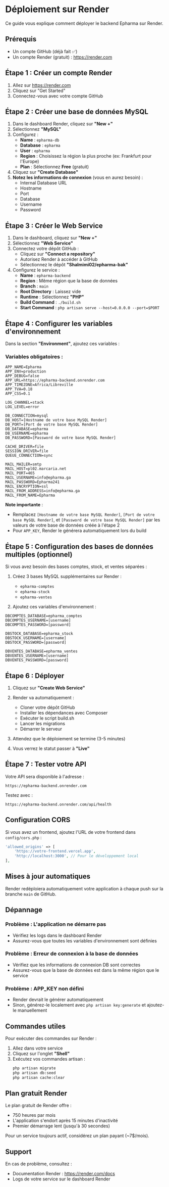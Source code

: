 # Déploiement sur Render

Ce guide vous explique comment déployer le backend Epharma sur Render.

## Prérequis

- Un compte GitHub (déjà fait ✅)
- Un compte Render (gratuit) : https://render.com

## Étape 1 : Créer un compte Render

1. Allez sur https://render.com
2. Cliquez sur "Get Started"
3. Connectez-vous avec votre compte GitHub

## Étape 2 : Créer une base de données MySQL

1. Dans le dashboard Render, cliquez sur **"New +"**
2. Sélectionnez **"MySQL"**
3. Configurez :
   - **Name** : `epharma-db`
   - **Database** : `epharma`
   - **User** : `epharma`
   - **Region** : Choisissez la région la plus proche (ex: Frankfurt pour l'Europe)
   - **Plan** : Sélectionnez **Free** (gratuit)
4. Cliquez sur **"Create Database"**
5. **Notez les informations de connexion** (vous en aurez besoin) :
   - Internal Database URL
   - Hostname
   - Port
   - Database
   - Username
   - Password

## Étape 3 : Créer le Web Service

1. Dans le dashboard, cliquez sur **"New +"**
2. Sélectionnez **"Web Service"**
3. Connectez votre dépôt GitHub :
   - Cliquez sur **"Connect a repository"**
   - Autorisez Render à accéder à GitHub
   - Sélectionnez le dépôt **"Shalmimi02/epharma-bak"**
4. Configurez le service :
   - **Name** : `epharma-backend`
   - **Region** : Même région que la base de données
   - **Branch** : `main`
   - **Root Directory** : Laissez vide
   - **Runtime** : Sélectionnez **"PHP"**
   - **Build Command** : `./build.sh`
   - **Start Command** : `php artisan serve --host=0.0.0.0 --port=$PORT`

## Étape 4 : Configurer les variables d'environnement

Dans la section **"Environment"**, ajoutez ces variables :

### Variables obligatoires :

```
APP_NAME=Epharma
APP_ENV=production
APP_DEBUG=false
APP_URL=https://epharma-backend.onrender.com
APP_TIMEZONE=Africa/Libreville
APP_TVA=0.18
APP_CSS=0.1

LOG_CHANNEL=stack
LOG_LEVEL=error

DB_CONNECTION=mysql
DB_HOST=[Hostname de votre base MySQL Render]
DB_PORT=[Port de votre base MySQL Render]
DB_DATABASE=epharma
DB_USERNAME=epharma
DB_PASSWORD=[Password de votre base MySQL Render]

CACHE_DRIVER=file
SESSION_DRIVER=file
QUEUE_CONNECTION=sync

MAIL_MAILER=smtp
MAIL_HOST=pl02.marcaria.net
MAIL_PORT=465
MAIL_USERNAME=info@epharma.ga
MAIL_PASSWORD=Epharma241
MAIL_ENCRYPTION=ssl
MAIL_FROM_ADDRESS=info@epharma.ga
MAIL_FROM_NAME=Epharma
```

**Note importante** : 
- Remplacez `[Hostname de votre base MySQL Render]`, `[Port de votre base MySQL Render]`, et `[Password de votre base MySQL Render]` par les valeurs de votre base de données créée à l'étape 2
- Pour `APP_KEY`, Render le générera automatiquement lors du build

## Étape 5 : Configuration des bases de données multiples (optionnel)

Si vous avez besoin des bases comptes, stock, et ventes séparées :

1. Créez 3 bases MySQL supplémentaires sur Render :
   - `epharma-comptes`
   - `epharma-stock`
   - `epharma-ventes`

2. Ajoutez ces variables d'environnement :

```
DBCOMPTES_DATABASE=epharma_comptes
DBCOMPTES_USERNAME=[username]
DBCOMPTES_PASSWORD=[password]

DBSTOCK_DATABASE=epharma_stock
DBSTOCK_USERNAME=[username]
DBSTOCK_PASSWORD=[password]

DBVENTES_DATABASE=epharma_ventes
DBVENTES_USERNAME=[username]
DBVENTES_PASSWORD=[password]
```

## Étape 6 : Déployer

1. Cliquez sur **"Create Web Service"**
2. Render va automatiquement :
   - Cloner votre dépôt GitHub
   - Installer les dépendances avec Composer
   - Exécuter le script build.sh
   - Lancer les migrations
   - Démarrer le serveur

3. Attendez que le déploiement se termine (3-5 minutes)
4. Vous verrez le statut passer à **"Live"**

## Étape 7 : Tester votre API

Votre API sera disponible à l'adresse :
```
https://epharma-backend.onrender.com
```

Testez avec :
```
https://epharma-backend.onrender.com/api/health
```

## Configuration CORS

Si vous avez un frontend, ajoutez l'URL de votre frontend dans `config/cors.php` :

```php
'allowed_origins' => [
    'https://votre-frontend.vercel.app',
    'http://localhost:3000', // Pour le développement local
],
```

## Mises à jour automatiques

Render redéploiera automatiquement votre application à chaque push sur la branche `main` de GitHub.

## Dépannage

### Problème : L'application ne démarre pas
- Vérifiez les logs dans le dashboard Render
- Assurez-vous que toutes les variables d'environnement sont définies

### Problème : Erreur de connexion à la base de données
- Vérifiez que les informations de connexion DB sont correctes
- Assurez-vous que la base de données est dans la même région que le service

### Problème : APP_KEY non défini
- Render devrait le générer automatiquement
- Sinon, générez-le localement avec `php artisan key:generate` et ajoutez-le manuellement

## Commandes utiles

Pour exécuter des commandes sur Render :
1. Allez dans votre service
2. Cliquez sur l'onglet **"Shell"**
3. Exécutez vos commandes artisan :
   ```bash
   php artisan migrate
   php artisan db:seed
   php artisan cache:clear
   ```

## Plan gratuit Render

Le plan gratuit de Render offre :
- 750 heures par mois
- L'application s'endort après 15 minutes d'inactivité
- Premier démarrage lent (jusqu'à 30 secondes)

Pour un service toujours actif, considérez un plan payant (~7$/mois).

## Support

En cas de problème, consultez :
- Documentation Render : https://render.com/docs
- Logs de votre service sur le dashboard Render
